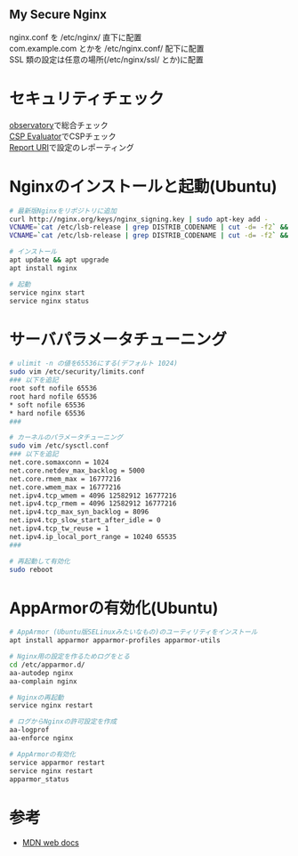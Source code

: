 My Secure Nginx
---


nginx.conf を /etc/nginx/ 直下に配置  
com.example.com とかを /etc/nginx.conf/ 配下に配置  
SSL 類の設定は任意の場所(/etc/nginx/ssl/ とか)に配置  


# セキュリティチェック
[observatory](https://observatory.mozilla.org/)で総合チェック  
[CSP Evaluator](https://csp-evaluator.withgoogle.com/)でCSPチェック  
[Report URI](https://report-uri.com/)で設定のレポーティング  


# Nginxのインストールと起動(Ubuntu)
```sh
# 最新版Nginxをリポジトリに追加
curl http://nginx.org/keys/nginx_signing.key | sudo apt-key add -
VCNAME=`cat /etc/lsb-release | grep DISTRIB_CODENAME | cut -d= -f2` && sudo -E sh -c "echo \"deb http://nginx.org/packages/ubuntu/ $VCNAME nginx\" >> /etc/apt/sources.list"
VCNAME=`cat /etc/lsb-release | grep DISTRIB_CODENAME | cut -d= -f2` && sudo -E sh -c "echo \"deb-src http://nginx.org/packages/ubuntu/ $VCNAME nginx\" >> /etc/apt/sources.list"

# インストール
apt update && apt upgrade
apt install nginx

# 起動
service nginx start
service nginx status
```


# サーバパラメータチューニング
```sh
# ulimit -n の値を65536にする(デフォルト 1024)
sudo vim /etc/security/limits.conf
### 以下を追記
root soft nofile 65536
root hard nofile 65536
* soft nofile 65536
* hard nofile 65536
###

# カーネルのパラメータチューニング
sudo vim /etc/sysctl.conf
### 以下を追記
net.core.somaxconn = 1024
net.core.netdev_max_backlog = 5000
net.core.rmem_max = 16777216
net.core.wmem_max = 16777216
net.ipv4.tcp_wmem = 4096 12582912 16777216
net.ipv4.tcp_rmem = 4096 12582912 16777216
net.ipv4.tcp_max_syn_backlog = 8096
net.ipv4.tcp_slow_start_after_idle = 0
net.ipv4.tcp_tw_reuse = 1
net.ipv4.ip_local_port_range = 10240 65535
###

# 再起動して有効化
sudo reboot

```


# AppArmorの有効化(Ubuntu)
```sh
# AppArmor (Ubuntu版SELinuxみたいなもの)のユーティリティをインストール
apt install apparmor apparmor-profiles apparmor-utils

# Nginx用の設定を作るためログをとる
cd /etc/apparmor.d/
aa-autodep nginx
aa-complain nginx

# Nginxの再起動
service nginx restart

# ログからNginxの許可設定を作成
aa-logprof
aa-enforce nginx

# AppArmorの有効化
service apparmor restart
service nginx restart
apparmor_status
```


# 参考
- [MDN web docs](https://developer.mozilla.org/ja/docs/Web)  


